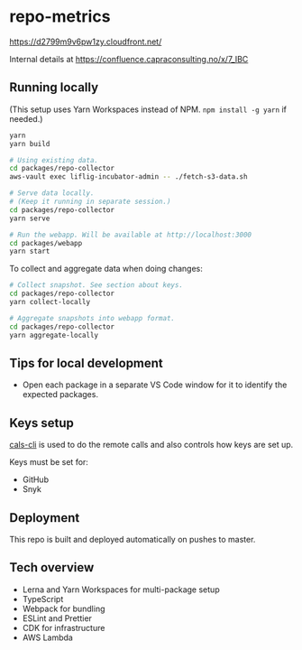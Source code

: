 # repo-metrics

https://d2799m9v6pw1zy.cloudfront.net/

Internal details at https://confluence.capraconsulting.no/x/7_IBC

## Running locally

(This setup uses Yarn Workspaces instead of NPM. `npm install -g yarn` if needed.)

```bash
yarn
yarn build

# Using existing data.
cd packages/repo-collector
aws-vault exec liflig-incubator-admin -- ./fetch-s3-data.sh

# Serve data locally.
# (Keep it running in separate session.)
cd packages/repo-collector
yarn serve

# Run the webapp. Will be available at http://localhost:3000
cd packages/webapp
yarn start
```

To collect and aggregate data when doing changes:

```bash
# Collect snapshot. See section about keys.
cd packages/repo-collector
yarn collect-locally

# Aggregate snapshots into webapp format.
cd packages/repo-collector
yarn aggregate-locally
```

## Tips for local development

- Open each package in a separate VS Code window for it to
  identify the expected packages.

## Keys setup

[cals-cli](https://github.com/capralifecycle/cals-cli) is used to do the remote calls
and also controls how keys are set up.

Keys must be set for:

- GitHub
- Snyk

## Deployment

This repo is built and deployed automatically on pushes to master.

## Tech overview

- Lerna and Yarn Workspaces for multi-package setup
- TypeScript
- Webpack for bundling
- ESLint and Prettier
- CDK for infrastructure
- AWS Lambda
